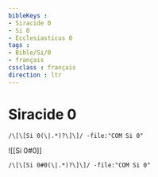 ```yaml
---
bibleKeys : 
- Siracide 0
- Si 0
- Ecclesiasticus 0
tags : 
- Bible/Si/0
- français
cssclass : français
direction : ltr
---
```


# Siracide 0

```query
/\[\[Si 0(\|.*)?\]\]/ -file:"COM Si 0"
```



![[Si 0#0]]

```query
/\[\[Si 0#0(\|.*)?\]\]/ -file:"COM Si 0"
```

